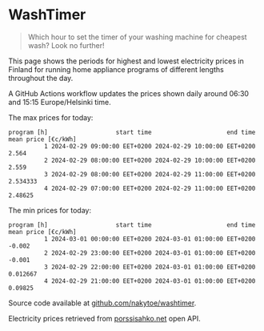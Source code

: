 
# WashTimer

> Which hour to set the timer of your washing machine for cheapest wash? Look no further!

This page shows the periods for highest and lowest electricity prices in Finland 
for running home appliance programs of different lengths throughout the day. 

A GitHub Actions workflow updates the prices shown daily around 06:30 and 15:15 Europe/Helsinki time.

The max prices for today:

	program [h]                   start time                     end time mean price [€c/kWh]
	          1 2024-02-29 09:00:00 EET+0200 2024-02-29 10:00:00 EET+0200               2.564
	          2 2024-02-29 08:00:00 EET+0200 2024-02-29 10:00:00 EET+0200               2.559
	          3 2024-02-29 08:00:00 EET+0200 2024-02-29 11:00:00 EET+0200            2.534333
	          4 2024-02-29 07:00:00 EET+0200 2024-02-29 11:00:00 EET+0200             2.48625

The min prices for today:

	program [h]                   start time                     end time mean price [€c/kWh]
	          1 2024-03-01 00:00:00 EET+0200 2024-03-01 01:00:00 EET+0200              -0.002
	          2 2024-02-29 23:00:00 EET+0200 2024-03-01 01:00:00 EET+0200              -0.001
	          3 2024-02-29 22:00:00 EET+0200 2024-03-01 01:00:00 EET+0200            0.012667
	          4 2024-02-29 21:00:00 EET+0200 2024-03-01 01:00:00 EET+0200             0.09825


Source code available at [github.com/nakytoe/washtimer](https://github.com/nakytoe/washtimer).

Electricity prices retrieved from [porssisahko.net](https://porssisahko.net/api) open API.
